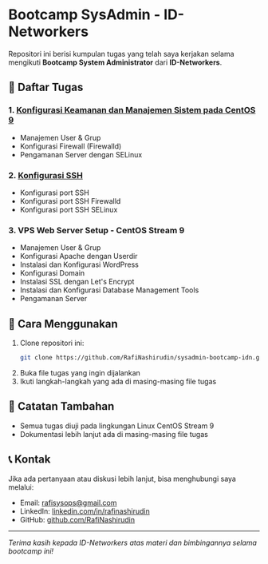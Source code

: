 # Bootcamp SysAdmin - ID-Networkers

Repositori ini berisi kumpulan tugas yang telah saya kerjakan selama mengikuti **Bootcamp System Administrator** dari **ID-Networkers**.

## 📌 Daftar Tugas

### 1. [**Konfigurasi Keamanan dan Manajemen Sistem pada CentOS 9**](https://github.com/RafiNashirudin/sysadmin-bootcamp-idn/blob/main/centos9-user-firewalld-selinux.md)

   - Manajemen User & Grup
   - Konfigurasi Firewall (Firewalld)
   - Pengamanan Server dengan SELinux

### 2. [**Konfigurasi SSH**](https://github.com/RafiNashirudin/sysadmin-bootcamp-idn/blob/main/ssh-configuration.md)

   - Konfigurasi port SSH
   - Konfigurasi port SSH Firewalld
   - Konfigurasi port SSH SELinux
     
### 3. **VPS Web Server Setup - CentOS Stream 9**

   - Manajemen User & Grup 
   - Konfigurasi Apache dengan Userdir
   - Instalasi dan Konfigurasi WordPress
   - Konfigurasi Domain
   - Instalasi SSL dengan Let's Encrypt
   - Instalasi dan Konfigurasi Database Management Tools
   - Pengamanan Server

## 🚀 Cara Menggunakan

1. Clone repositori ini:
   ```bash
   git clone https://github.com/RafiNashirudin/sysadmin-bootcamp-idn.git
   ```
2. Buka file tugas yang ingin dijalankan
3. Ikuti langkah-langkah yang ada di masing-masing file tugas

## 🎯 Catatan Tambahan

- Semua tugas diuji pada lingkungan Linux CentOS Stream 9
- Dokumentasi lebih lanjut ada di masing-masing file tugas

## 📞 Kontak

Jika ada pertanyaan atau diskusi lebih lanjut, bisa menghubungi saya melalui:

- Email: rafisysops@gmail.com
- LinkedIn: [linkedin.com/in/rafinashirudin](https://linkedin.com/in/rafinashirudin)
- GitHub: [github.com/RafiNashirudin](https://github.com/RafiNashirudin)

---

_Terima kasih kepada ID-Networkers atas materi dan bimbingannya selama bootcamp ini!_

